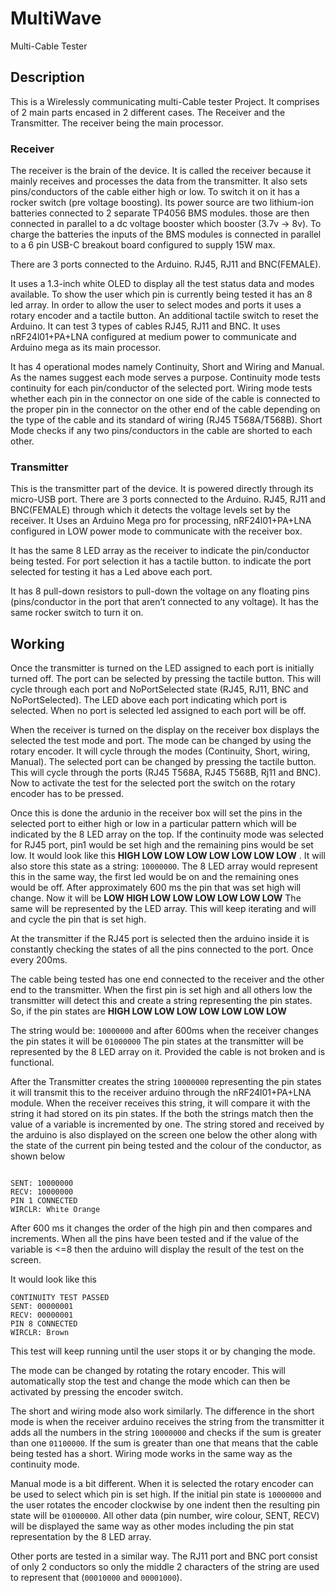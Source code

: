 # MultiWave
Multi-Cable Tester

## Description
This is a Wirelessly communicating multi-Cable tester Project.
It comprises of 2 main parts encased in 2 different cases. The Receiver and the Transmitter. The receiver being the main processor.
### Receiver
The receiver is the brain of the device. It is called the receiver because it mainly receives and processes the data from the transmitter.
It also sets pins/conductors of the cable either high or low.
To switch it on it has a rocker switch (pre voltage boosting).
Its power source are two lithium-ion batteries connected to 2 separate TP4056 BMS modules. those are then connected in parallel to a dc voltage booster which booster (3.7v → 8v). To charge the batteries the inputs of the BMS modules is connected in parallel to a 6 pin USB-C breakout board configured to supply 15W max. 

There are 3 ports connected to the Arduino. RJ45, RJ11 and BNC(FEMALE).  

It uses a 1.3-inch white OLED to display all the test status data and modes available.
To show the user which pin is currently being tested it has an 8 led array.
In order to allow the user to select modes and ports it uses a rotary encoder and a tactile button. An additional tactile switch to reset the Arduino.
It can test 3 types of cables RJ45, RJ11 and BNC. It uses nRF24l01+PA+LNA configured at medium power to communicate and Arduino mega as its main processor. 

It has 4 operational modes namely Continuity, Short and Wiring and Manual. As the names suggest each mode serves a purpose. Continuity mode tests continuity for each pin/conductor of the selected port.
Wiring mode tests whether each pin in the connector on one side of the cable is connected to the proper pin in the connector on the other end of the cable depending on the type of the cable and its standard of wiring (RJ45 T568A/T568B). Short Mode checks if any two pins/conductors in the cable are shorted to each other.

### Transmitter
This is the transmitter part of the device. It is powered directly through its micro-USB port.
There are 3 ports connected to the Arduino. RJ45, RJ11 and BNC(FEMALE) through which it detects the voltage levels set by the receiver. It Uses an Arduino Mega pro for processing, nRF24l01+PA+LNA configured in LOW power mode to communicate with the receiver box. 

It has the same 8 LED array as the receiver to indicate the pin/conductor being tested. For port selection it has a tactile button. to indicate the port selected for testing it has a Led above each port.

It has 8 pull-down resistors to pull-down the voltage on any floating pins (pins/conductor in the port that aren’t connected to any voltage). It has the same rocker switch to turn it on.

## Working

Once the transmitter is turned on the LED assigned to each port is initially turned off. The port can be selected by pressing the tactile button. This will cycle through each port and NoPortSelected state (RJ45, RJ11, BNC and NoPortSelected). The LED above each port indicating which port is selected. When no port is selected led assigned to each port will be off. 

When the receiver is turned on the display on the receiver box displays the selected the test mode and port. The mode can be changed by using the rotary encoder. It will cycle through the modes (Continuity, Short, wiring, Manual). The selected port can be changed by pressing the tactile button. This will cycle through the ports (RJ45 T568A, RJ45 T568B, Rj11 and BNC).
Now to activate the test for the selected port the switch on the rotary encoder has to be pressed.

Once this is done the ardunio in the receiver box will set the pins in the selected port to either high or low in a particular pattern which will be indicated by the 8 LED array on the top. 
If the continuity mode was selected for RJ45 port, pin1 would be set high and the remaining pins would be set low. It would look like this **HIGH LOW LOW LOW LOW LOW LOW LOW** . It will also store this state as a string: `10000000`.
The 8 LED array would represent this in the same way, the first led would be on and the remaining ones would be off. After approximately 600 ms the pin that was set high will change. Now it will be **LOW HIGH LOW LOW LOW LOW LOW LOW** The same will be represented by the LED array.
This will keep iterating and will and cycle the pin that is set high.

At the transmitter if the RJ45 port is selected then the arduino inside it is constantly checking the states of all the pins connected to the port. Once every 200ms.

The cable being tested has one end connected to the receiver and the other end to the transmitter. When the first pin is set high and all others low the transmitter will detect this and create a string representing the pin states. So, if the pin states are **HIGH LOW LOW LOW LOW LOW LOW LOW** 

The string would be: `10000000` and after 600ms when the receiver changes the pin states it will be `01000000` The pin states at the transmitter will be represented by the 8 LED array on it. Provided the cable is not broken and is functional.

After the Transmitter creates the string `10000000` representing the pin states it will transmit this to the receiver arduino through the nRF24l01+PA+LNA module. When the receiver receives this string, it will compare it with the string it had stored on its pin states. 
If the both the strings match then the value of a variable is incremented by one. The string stored and received by the arduino is also displayed on the screen one below the other along with the state of the current pin being tested and the colour of the conductor, as shown below
```

SENT: 10000000
RECV: 10000000
PIN 1 CONNECTED
WIRCLR: White Orange
``` 

After 600 ms it changes the order of the high pin and then compares and increments. When all the pins have been tested and if the value of the variable is <=8 then the arduino will display the result of the test on the screen. 

It would look like this 
```
CONTINUITY TEST PASSED
SENT: 00000001
RECV: 00000001
PIN 8 CONNECTED
WIRCLR: Brown
``` 
This test will keep running until the user stops it or by changing the mode. 

The mode can be changed by rotating the rotary encoder. This will automatically stop the test and change the mode which can then be activated by pressing the encoder switch.

The short and wiring mode also work similarly. The difference in the short mode is when the receiver arduino receives the string from the transmitter it adds all the numbers in the string `10000000` and checks if the sum is greater than one `01100000`. If the sum is greater than one that means that the cable being tested has a short.
Wiring mode works in the same way as the continuity mode.

Manual mode is a bit different. When it is selected the rotary encoder can be used to select which pin is set high. If the initial pin state is `10000000` and the user rotates the encoder clockwise by one indent then the resulting pin state will be `01000000`. All other data (pin number, wire colour, SENT, RECV) will be displayed the same way as other modes including the pin stat representation by the 8 LED array.

Other ports are tested in a similar way. The RJ11 port and BNC port consist of only 2 conductors so only the middle 2 characters of the string are used to represent that (`00010000` and `00001000`).


